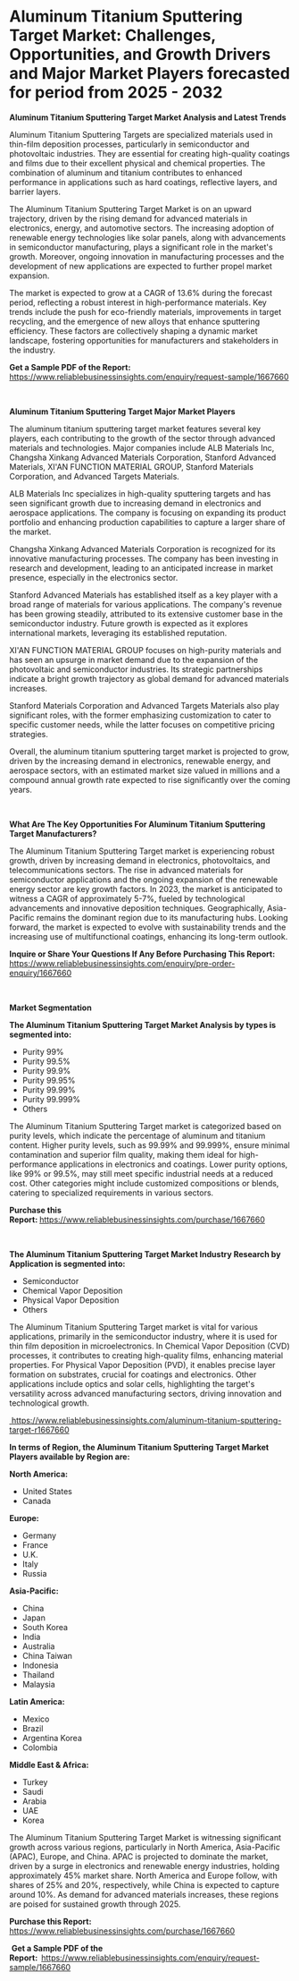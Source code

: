 <p><h1>Aluminum Titanium Sputtering Target Market: Challenges, Opportunities, and Growth Drivers and Major Market Players forecasted for period from 2025 - 2032</h1></p><p><strong>Aluminum Titanium Sputtering Target Market Analysis and Latest Trends</strong></p>
<p><p>Aluminum Titanium Sputtering Targets are specialized materials used in thin-film deposition processes, particularly in semiconductor and photovoltaic industries. They are essential for creating high-quality coatings and films due to their excellent physical and chemical properties. The combination of aluminum and titanium contributes to enhanced performance in applications such as hard coatings, reflective layers, and barrier layers.</p><p>The Aluminum Titanium Sputtering Target Market is on an upward trajectory, driven by the rising demand for advanced materials in electronics, energy, and automotive sectors. The increasing adoption of renewable energy technologies like solar panels, along with advancements in semiconductor manufacturing, plays a significant role in the market's growth. Moreover, ongoing innovation in manufacturing processes and the development of new applications are expected to further propel market expansion.</p><p>The market is expected to grow at a CAGR of 13.6% during the forecast period, reflecting a robust interest in high-performance materials. Key trends include the push for eco-friendly materials, improvements in target recycling, and the emergence of new alloys that enhance sputtering efficiency. These factors are collectively shaping a dynamic market landscape, fostering opportunities for manufacturers and stakeholders in the industry.</p></p>
<p><strong>Get a Sample PDF of the Report:&nbsp;</strong> <a href="https://www.reliablebusinessinsights.com/enquiry/request-sample/1667660?utm_campaign=3558&utm_medium=2&utm_source=Github&utm_content=ia&utm_term=18042025&utm_id=aluminum-titanium-sputtering-target">https://www.reliablebusinessinsights.com/enquiry/request-sample/1667660</a></p>
<p>&nbsp;</p>
<p><strong>Aluminum Titanium Sputtering Target Major Market Players</strong></p>
<p><p>The aluminum titanium sputtering target market features several key players, each contributing to the growth of the sector through advanced materials and technologies. Major companies include ALB Materials Inc, Changsha Xinkang Advanced Materials Corporation, Stanford Advanced Materials, XI'AN FUNCTION MATERIAL GROUP, Stanford Materials Corporation, and Advanced Targets Materials.</p><p>ALB Materials Inc specializes in high-quality sputtering targets and has seen significant growth due to increasing demand in electronics and aerospace applications. The company is focusing on expanding its product portfolio and enhancing production capabilities to capture a larger share of the market.</p><p>Changsha Xinkang Advanced Materials Corporation is recognized for its innovative manufacturing processes. The company has been investing in research and development, leading to an anticipated increase in market presence, especially in the electronics sector.</p><p>Stanford Advanced Materials has established itself as a key player with a broad range of materials for various applications. The company's revenue has been growing steadily, attributed to its extensive customer base in the semiconductor industry. Future growth is expected as it explores international markets, leveraging its established reputation.</p><p>XI'AN FUNCTION MATERIAL GROUP focuses on high-purity materials and has seen an upsurge in market demand due to the expansion of the photovoltaic and semiconductor industries. Its strategic partnerships indicate a bright growth trajectory as global demand for advanced materials increases.</p><p>Stanford Materials Corporation and Advanced Targets Materials also play significant roles, with the former emphasizing customization to cater to specific customer needs, while the latter focuses on competitive pricing strategies.</p><p>Overall, the aluminum titanium sputtering target market is projected to grow, driven by the increasing demand in electronics, renewable energy, and aerospace sectors, with an estimated market size valued in millions and a compound annual growth rate expected to rise significantly over the coming years.</p></p>
<p>&nbsp;</p>
<p><strong>What Are The Key Opportunities For Aluminum Titanium Sputtering Target Manufacturers?</strong></p>
<p><p>The Aluminum Titanium Sputtering Target market is experiencing robust growth, driven by increasing demand in electronics, photovoltaics, and telecommunications sectors. The rise in advanced materials for semiconductor applications and the ongoing expansion of the renewable energy sector are key growth factors. In 2023, the market is anticipated to witness a CAGR of approximately 5-7%, fueled by technological advancements and innovative deposition techniques. Geographically, Asia-Pacific remains the dominant region due to its manufacturing hubs. Looking forward, the market is expected to evolve with sustainability trends and the increasing use of multifunctional coatings, enhancing its long-term outlook.</p></p>
<p><strong>Inquire or Share Your Questions If Any Before Purchasing This Report:</strong> <a href="https://www.reliablebusinessinsights.com/enquiry/pre-order-enquiry/1667660?utm_campaign=3558&utm_medium=2&utm_source=Github&utm_content=ia&utm_term=18042025&utm_id=aluminum-titanium-sputtering-target">https://www.reliablebusinessinsights.com/enquiry/pre-order-enquiry/1667660</a></p>
<p>&nbsp;</p>
<p><strong>Market Segmentation</strong></p>
<p><strong>The Aluminum Titanium Sputtering Target Market Analysis by types is segmented into:</strong></p>
<p><ul><li>Purity 99%</li><li>Purity 99.5%</li><li>Purity 99.9%</li><li>Purity 99.95%</li><li>Purity 99.99%</li><li>Purity 99.999%</li><li>Others</li></ul></p>
<p><p>The Aluminum Titanium Sputtering Target market is categorized based on purity levels, which indicate the percentage of aluminum and titanium content. Higher purity levels, such as 99.99% and 99.999%, ensure minimal contamination and superior film quality, making them ideal for high-performance applications in electronics and coatings. Lower purity options, like 99% or 99.5%, may still meet specific industrial needs at a reduced cost. Other categories might include customized compositions or blends, catering to specialized requirements in various sectors.</p></p>
<p><strong>Purchase this Report:&nbsp;</strong><a href="https://www.reliablebusinessinsights.com/purchase/1667660?utm_campaign=3558&utm_medium=2&utm_source=Github&utm_content=ia&utm_term=18042025&utm_id=aluminum-titanium-sputtering-target">https://www.reliablebusinessinsights.com/purchase/1667660</a></p>
<p>&nbsp;</p>
<p><strong>The Aluminum Titanium Sputtering Target Market Industry Research by Application is segmented into:</strong></p>
<p><ul><li>Semiconductor</li><li>Chemical Vapor Deposition</li><li>Physical Vapor Deposition</li><li>Others</li></ul></p>
<p><p>The Aluminum Titanium Sputtering Target market is vital for various applications, primarily in the semiconductor industry, where it is used for thin film deposition in microelectronics. In Chemical Vapor Deposition (CVD) processes, it contributes to creating high-quality films, enhancing material properties. For Physical Vapor Deposition (PVD), it enables precise layer formation on substrates, crucial for coatings and electronics. Other applications include optics and solar cells, highlighting the target's versatility across advanced manufacturing sectors, driving innovation and technological growth.</p></p>
<p><a href="https://www.reliablebusinessinsights.com/aluminum-titanium-sputtering-target-r1667660?utm_campaign=3558&utm_medium=2&utm_source=Github&utm_content=ia&utm_term=18042025&utm_id=aluminum-titanium-sputtering-target">&nbsp;https://www.reliablebusinessinsights.com/aluminum-titanium-sputtering-target-r1667660</a></p>
<p><strong>In terms of Region, the Aluminum Titanium Sputtering Target Market Players available by Region are:</strong></p>
<p>
    <p> <strong> North America: </strong>
        <ul>
            <li>United States</li>
            <li>Canada</li>
        </ul>
        </p> 
    <p> <strong> Europe: </strong>
        <ul>
            <li>Germany</li>
            <li>France</li>
            <li>U.K.</li>
            <li>Italy</li>
            <li>Russia</li>
        </ul>
        </p> 
    <p> <strong> Asia-Pacific: </strong>
        <ul>
            <li>China</li>
            <li>Japan</li>
            <li>South Korea</li>
            <li>India</li>
            <li>Australia</li>
            <li>China Taiwan</li>
            <li>Indonesia</li>
            <li>Thailand</li>
            <li>Malaysia</li>
        </ul>
        </p> 
    <p> <strong> Latin America: </strong>
        <ul>
            <li>Mexico</li>
            <li>Brazil</li>
            <li>Argentina Korea</li>
            <li>Colombia</li>
        </ul>
        </p> 
    <p> <strong> Middle East & Africa: </strong>
        <ul>
            <li>Turkey</li>
            <li>Saudi</li>
            <li>Arabia</li>
            <li>UAE</li>
            <li>Korea</li>
        </ul>
    </p>
    </p>
<p><p>The Aluminum Titanium Sputtering Target Market is witnessing significant growth across various regions, particularly in North America, Asia-Pacific (APAC), Europe, and China. APAC is projected to dominate the market, driven by a surge in electronics and renewable energy industries, holding approximately 45% market share. North America and Europe follow, with shares of 25% and 20%, respectively, while China is expected to capture around 10%. As demand for advanced materials increases, these regions are poised for sustained growth through 2025.</p></p>
<p><strong>Purchase this Report: </strong><a href="https://www.reliablebusinessinsights.com/purchase/1667660?utm_campaign=3558&utm_medium=2&utm_source=Github&utm_content=ia&utm_term=18042025&utm_id=aluminum-titanium-sputtering-target">https://www.reliablebusinessinsights.com/purchase/1667660</a></p>
<p>&nbsp;<strong>Get a Sample PDF of the Report:&nbsp;&nbsp;</strong><a href="https://www.reliablebusinessinsights.com/enquiry/request-sample/1667660?utm_campaign=3558&utm_medium=2&utm_source=Github&utm_content=ia&utm_term=18042025&utm_id=aluminum-titanium-sputtering-target">https://www.reliablebusinessinsights.com/enquiry/request-sample/1667660</a></p>
<p><strong></strong></p>
<p><p></p><p></p><p></p></p>